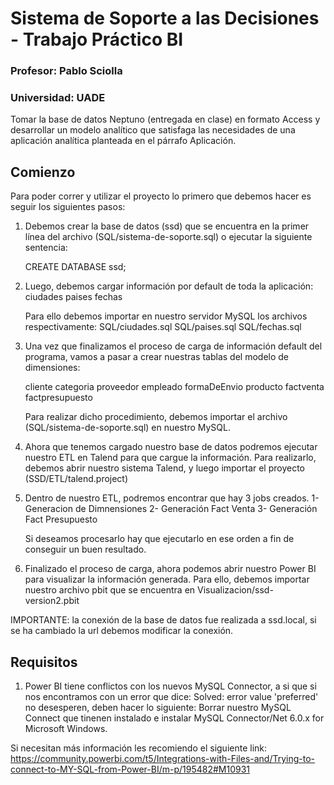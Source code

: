 # Sistema de Soporte a las Decisiones - Trabajo Práctico BI
### Profesor: Pablo Sciolla
### Universidad: UADE

Tomar la base de datos Neptuno (entregada en clase) en formato Access y desarrollar un modelo analítico que satisfaga las necesidades de una aplicación analítica planteada en el párrafo Aplicación.

## Comienzo
Para poder correr y utilizar el proyecto lo primero que debemos hacer es seguir los siguientes pasos:

1) Debemos crear la base de datos (ssd) que se encuentra en la primer línea del archivo (SQL/sistema-de-soporte.sql) o ejecutar la siguiente sentencia:

	CREATE DATABASE ssd;

2) Luego, debemos cargar información por default de toda la aplicación:
	ciudades
	paises
	fechas

	Para ello debemos importar en nuestro servidor MySQL los archivos respectivamente:
	SQL/ciudades.sql
	SQL/paises.sql
	SQL/fechas.sql

3) Una vez que finalizamos el proceso de carga de información default del programa, vamos a pasar a crear nuestras tablas del modelo de dimensiones:
	
	cliente
	categoria
	proveedor
	empleado
	formaDeEnvio
	producto
	factventa
	factpresupuesto

	Para realizar dicho procedimiento, debemos importar el archivo (SQL/sistema-de-soporte.sql) en nuestro MySQL.

4) Ahora que tenemos cargado nuestro base de datos podremos ejecutar nuestro ETL en Talend para que cargue la información. Para realizarlo, debemos abrir nuestro sistema Talend, y luego importar el proyecto (SSD/ETL/talend.project)

5) Dentro de nuestro ETL, podremos encontrar que hay 3 jobs creados.
	1- Generacion de Dimnensiones
	2- Generación Fact Venta
	3- Generación Fact Presupuesto

	Si deseamos procesarlo hay que ejecutarlo en ese orden a fin de conseguir un buen resultado.

6) Finalizado el proceso de carga, ahora podemos abrir nuestro Power BI para visualizar la información generada. Para ello, debemos importar nuestro archivo pbit que se encuentra en Visualizacion/ssd-version2.pbit

IMPORTANTE: la conexión de la base de datos fue realizada a ssd.local, si se ha cambiado la url debemos modificar la conexión.

## Requisitos
1) Power BI tiene conflictos con los nuevos MySQL Connector, a si que si nos encontramos con un error que dice: Solved: error value 'preferred' no desesperen, deben hacer lo siguiente: Borrar nuestro MySQL Connect que tinenen instalado e instalar MySQL Connector/Net 6.0.x for Microsoft Windows.

Si necesitan más información les recomiendo el siguiente link: https://community.powerbi.com/t5/Integrations-with-Files-and/Trying-to-connect-to-MY-SQL-from-Power-BI/m-p/195482#M10931
